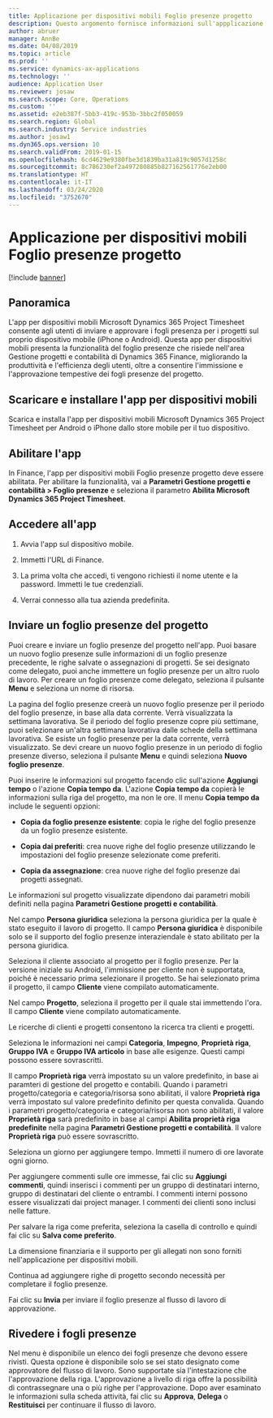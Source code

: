 ```yaml
---
title: Applicazione per dispositivi mobili Foglio presenze progetto
description: Questo argomento fornisce informazioni sull'appplicazione per dispositivi mobili Microsoft Dynamics 365 Project Timesheet. L'app per dispositivi mobili Foglio presenze progetto consente agli utenti di inviare e approvare i fogli presenza per i progetti sul proprio dispositivo mobile.
author: abruer
manager: AnnBe
ms.date: 04/08/2019
ms.topic: article
ms.prod: ''
ms.service: dynamics-ax-applications
ms.technology: ''
audience: Application User
ms.reviewer: josaw
ms.search.scope: Core, Operations
ms.custom: ''
ms.assetid: e2eb387f-5bb3-419c-953b-3bbc2f050059
ms.search.region: Global
ms.search.industry: Service industries
ms.author: josaw1
ms.dyn365.ops.version: 10
ms.search.validFrom: 2019-01-15
ms.openlocfilehash: 6cd4629e9380fbe3d1839ba31a819c9057d1258c
ms.sourcegitcommit: 8c786230ef2a497280885b827162561776e2eb00
ms.translationtype: HT
ms.contentlocale: it-IT
ms.lasthandoff: 03/24/2020
ms.locfileid: "3752670"
---
```

# <a name="project-timesheet-mobile-application"></a>Applicazione per dispositivi mobili Foglio presenze progetto

[!include [banner](../includes/banner.md)]

## <a name="overview"></a>Panoramica

L'app per dispositivi mobili Microsoft Dynamics 365 Project Timesheet consente agli utenti di inviare e approvare i fogli presenza per i progetti sul proprio dispositivo mobile (iPhone o Android). Questa app per dispositivi mobili presenta la funzionalità del foglio presenze che risiede nell'area Gestione progetti e contabilità di Dynamics 365 Finance, migliorando la produttività e l'efficienza degli utenti, oltre a consentire l'immissione e l'approvazione tempestive dei fogli presenze del progetto.

## <a name="download-and-install-the-mobile-app"></a>Scaricare e installare l'app per dispositivi mobili

Scarica e installa l'app per dispositivi mobili Microsoft Dynamics 365 Project Timesheet per Android o iPhone dallo store mobile per il tuo dispositivo.

## <a name="enable-the-app"></a>Abilitare l'app 

In Finance, l'app per dispositivi mobili Foglio presenze progetto deve essere abilitata. Per abilitare la funzionalità, vai a **Parametri Gestione progetti e contabilità \> Foglio presenze** e seleziona il parametro **Abilita Microsoft Dynamics 365 Project Timesheet**.

## <a name="sign-in-to-the-app"></a>Accedere all'app

1.  Avvia l'app sul dispositivo mobile.

2.  Immetti l'URL di Finance.

3.  La prima volta che accedi, ti vengono richiesti il nome utente e la password. Immetti le tue credenziali.

4.  Verrai connesso alla tua azienda predefinita.

## <a name="submit-a-project-timesheet"></a>Inviare un foglio presenze del progetto

Puoi creare e inviare un foglio presenze del progetto nell'app. Puoi basare un nuovo foglio presenze sulle informazioni di un foglio presenze precedente, le righe salvate o assegnazioni di progetti. Se sei designato come delegato, puoi anche immettere un foglio presenze per un altro ruolo di lavoro. Per creare un foglio presenze come delegato, seleziona il pulsante **Menu** e seleziona un nome di risorsa.

La pagina del foglio presenze creerà un nuovo foglio presenze per il periodo del foglio presenze, in base alla data corrente. Verrà visualizzata la settimana lavorativa. Se il periodo del foglio presenze copre più settimane, puoi selezionare un'altra settimana lavorativa dalle schede della settimana lavorativa.
Se esiste un foglio presenze per la data corrente, verrà visualizzato. Se devi creare un nuovo foglio presenze in un periodo di foglio presenze diverso, seleziona il pulsante **Menu** e quindi seleziona **Nuovo foglio presenze**.

Puoi inserire le informazioni sul progetto facendo clic sull'azione **Aggiungi tempo** o l'azione **Copia tempo da**. L'azione **Copia tempo da** copierà le informazioni sulla riga del progetto, ma non le ore. Il menu **Copia tempo da** include le seguenti opzioni:

- **Copia da foglio presenze esistente**: copia le righe del foglio presenze da un foglio presenze esistente.

- **Copia dai preferiti**: crea nuove righe del foglio presenze utilizzando le impostazioni del foglio presenze selezionate come preferiti.

- **Copia da assegnazione**: crea nuove righe del foglio presenze dai progetti assegnati.

Le informazioni sul progetto visualizzate dipendono dai parametri mobili definiti nella pagina **Parametri Gestione progetti e contabilità**.

Nel campo **Persona giuridica** seleziona la persona giuridica per la quale è stato eseguito il lavoro di progetto. Il campo **Persona giuridica** è disponibile solo se il supporto del foglio presenze interaziendale è stato abilitato per la persona giuridica.

Seleziona il cliente associato al progetto per il foglio presenze. Per la versione iniziale su Android, l'immissione per cliente non è supportata, poiché è necessario prima selezionare il progetto. Se hai selezionato prima il progetto, il campo **Cliente** viene compilato automaticamente.

Nel campo **Progetto**, seleziona il progetto per il quale stai immettendo l'ora. Il campo **Cliente** viene compilato automaticamente.

Le ricerche di clienti e progetti consentono la ricerca tra clienti e progetti.

Seleziona le informazioni nei campi **Categoria**, **Impegno**, **Proprietà riga**, **Gruppo IVA** e **Gruppo IVA articolo** in base alle esigenze. Questi campi possono essere sovrascritti.

Il campo **Proprietà riga** verrà impostato su un valore predefinito, in base ai paramteri di gestione del progetto e contabili. Quando i parametri progetto/categoria e categoria/risorsa sono abilitati, il valore **Proprietà riga** verrà impostato sul valore predefinito definito per questa convalida. Quando i parametri progetto/categoria e categoria/risorsa non sono abilitati, il valore **Proprietà riga** sarà predefinito in base al campi **Abilita proprietà riga predefinite** nella pagina **Parametri Gestione progetti e contabilità**. Il valore **Proprietà riga** può essere sovrascritto.

Seleziona un giorno per aggiungere tempo. Immetti il numero di ore lavorate ogni giorno.

Per aggiungere commenti sulle ore immesse, fai clic su **Aggiungi commenti**, quindi inserisci i commenti per un gruppo di destinatari interno, gruppo di destinatari del cliente o entrambi.
I commenti interni possono essere visualizzati dai project manager. I commenti dei clienti sono inclusi nelle fatture.

Per salvare la riga come preferita, seleziona la casella di controllo e quindi fai clic su **Salva come preferito**.

La dimensione finanziaria e il supporto per gli allegati non sono forniti nell'applicazione per dispositivi mobili.

Continua ad aggiungere righe di progetto secondo necessità per completare il foglio presenze.

Fai clic su **Invia** per inviare il foglio presenze al flusso di lavoro di approvazione.

## <a name="review-timesheets"></a>Rivedere i fogli presenze

Nel menu è disponibile un elenco dei fogli presenze che devono essere rivisti. Questa opzione è disponibile solo se sei stato designato come approvatore del flusso di lavoro. Sono supportate sia l'intestazione che l'approvazione della riga. L'approvazione a livello di riga offre la possibilità di contrassegnare una o più righe per l'approvazione. Dopo aver esaminato le informazioni sulla scheda attività, fai clic su **Approva**, **Delega** o **Restituisci** per continuare il flusso di lavoro.
